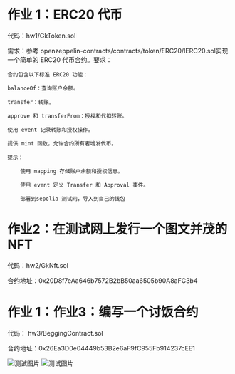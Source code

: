 # 作业 1：ERC20 代币

代码：hw1/GkToken.sol

需求：参考 openzeppelin-contracts/contracts/token/ERC20/IERC20.sol实现一个简单的 ERC20 代币合约。要求：

    合约包含以下标准 ERC20 功能：

    balanceOf：查询账户余额。

    transfer：转账。

    approve 和 transferFrom：授权和代扣转账。

    使用 event 记录转账和授权操作。

    提供 mint 函数，允许合约所有者增发代币。

    提示：

        使用 mapping 存储账户余额和授权信息。

        使用 event 定义 Transfer 和 Approval 事件。

        部署到sepolia 测试网，导入到自己的钱包

# 作业2：在测试网上发行一个图文并茂的 NFT

代码：hw2/GkNft.sol

合约地址：0x20D8f7eAa646b7572B2bB50aa6505b90A8aFC3b4

# 作业 1：作业3：编写一个讨饭合约

代码： hw3/BeggingContract.sol

合约地址：0x26Ea3D0e04449b53B2e6aF9fC955Fb914237cEE1


![测试图片](./hw3/test1.png)
![测试图片](./hw3/test2.png)

